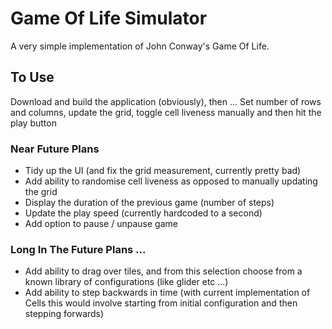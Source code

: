 # Game Of Life Simulator
A very simple implementation of John Conway's Game Of Life.

## To Use
Download and build the application (obviously), then ...
Set number of rows and columns, update the grid, toggle cell liveness manually and then hit the play button

### Near Future Plans
- Tidy up the UI (and fix the grid measurement, currently pretty bad)
- Add ability to randomise cell liveness as opposed to manually updating the grid
- Display the duration of the previous game (number of steps)
- Update the play speed (currently hardcoded to a second)
- Add option to pause / unpause game

### Long In The Future Plans ...
- Add ability to drag over tiles, and from this selection choose from a known library of configurations (like glider etc ...)
- Add ability to step backwards in time (with current implementation of Cells this would involve starting from initial configuration and then stepping forwards)